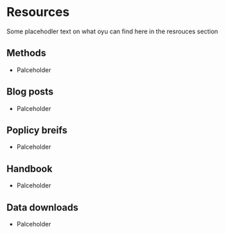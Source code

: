 # Resources
Some placehodler text on what oyu can find here in the resrouces section

## Methods
- Palceholder 

## Blog posts
- Palceholder 

## Poplicy breifs
- Palceholder 

## Handbook
- Palceholder 

## Data downloads
- Palceholder 
